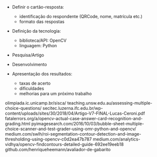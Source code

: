 * Definir o cartão-resposta:
	- identificação do respondente (QRCode, nome, matrícula etc.)
	- formato das respostas

* Definição da tecnologia:
	- biblioteca/API: OpenCV
	- linguagem: Python

* Pesquisa/Artigo
* Desenvolvimento
* Apresentação dos resultados:
	- taxas de acerto
	- dificuldades
	- melhorias para um próximo trabalho

olimpiada.ic.unicamp.br/sisca/
teaching.unsw.edu.au/assessing-multiple-choice-questions/
secitec.luzerna.ifc.edu.br/wp-content/uploads/sites/30/2018/04/Artigo-V7-FINAL-Lucas-Ceroni.pdf
fatalerrors.org/a/opencv-actual-case-answer-card-recognition-and-grading.html
pyimagesearch.com/2016/10/03/bubble-sheet-multiple-choice-scanner-and-test-grader-using-omr-python-and-opencv/
medium.com/swlh/roi-segmentation-contour-detection-and-image-thresholding-using-opencv-c0d2ea47b787
medium.com/analytics-vidhya/opencv-findcontours-detailed-guide-692ee19eeb18
github.com/henriqueheemann/avaliador-de-gabarito
